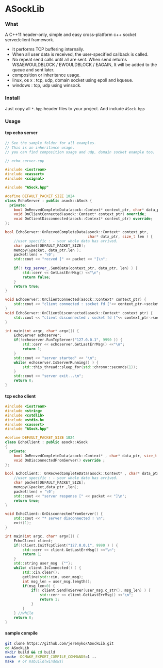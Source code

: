 # ASockLib 

### What 

A C++11 header-only, simple and easy cross-platform c++ socket server/client framework. 

- It performs TCP buffering internally.
- When all user data is received, the user-specified callback is called. 
- No repeat send calls until all are sent. When send returns WSAEWOULDBLOCK / EWOULDBLOCK / EAGAIN, It will be added to the queue and sent later.
- composition or inheritance usage.
- linux, os x : tcp, udp, domain socket using epoll and kqueue.
- windows : tcp, udp using winsock.


### Install 

Just copy all `*.hpp` header files to your project. And include `ASock.hpp`

### Usage 

#### tcp echo server 


```cpp
// See the sample folder for all examples.  
// This is an inheritance usage.  
// you can find composition usage and udp, domain socket example too.

// echo_server.cpp

#include <iostream>
#include <cassert>
#include <csignal>

#include "ASock.hpp"

#define DEFAULT_PACKET_SIZE 1024
class EchoServer : public asock::ASock {
  private:
    bool OnRecvedCompleteData(asock::Context* context_ptr, char* data_ptr, size_t len ) override;
    void OnClientConnected(asock::Context* context_ptr) override;
    void OnClientDisconnected(asock::Context* context_ptr) override; 
};

bool EchoServer::OnRecvedCompleteData(asock::Context* context_ptr, 
                                      char* data_ptr, size_t len ) {
    //user specific : - your whole data has arrived.
    char packet[DEFAULT_PACKET_SIZE];
    memcpy(&packet, data_ptr,len );
    packet[len] = '\0';
    std::cout << "recved [" << packet << "]\n";
    
    if(! tcp_server_.SendData(context_ptr, data_ptr, len) ) {
        std::cerr << GetLastErrMsg() <<"\n"; 
        return false;
    }
    return true;
}

void EchoServer::OnClientConnected(asock::Context* context_ptr) {
    std::cout << "client connected : socket fd ["<< context_ptr->socket <<"]\n";
}
void EchoServer::OnClientDisconnected(asock::Context* context_ptr) {
    std::cout << "client disconnected : socket fd ["<< context_ptr->socket <<"]\n";
}

int main(int argc, char* argv[]) {
    EchoServer echoserver; 
    if(!echoserver.RunTcpServer("127.0.0.1", 9990 )) {
        std::cerr << echoserver.GetLastErrMsg() <<"\n"; 
        return 1;
    }
    std::cout << "server started" << "\n";
    while( echoserver.IsServerRunning() ) {
		std::this_thread::sleep_for(std::chrono::seconds(1));
    }
    std::cout << "server exit...\n";
    return 0;
}

```

#### tcp echo client

```cpp
#include <iostream>
#include <string>
#include <cstdlib>
#include <stdio.h>
#include <cassert>
#include "ASock.hpp"

#define DEFAULT_PACKET_SIZE 1024
class EchoClient : public asock::ASock
{
  private:
    bool OnRecvedCompleteData(asock::Context* , char* data_ptr, size_t len) override; 
    void OnDisconnectedFromServer() override ; 
};

bool EchoClient:: OnRecvedCompleteData(asock::Context* , char* data_ptr, size_t len) {
    //user specific : - your whole data has arrived.
    char packet[DEFAULT_PACKET_SIZE];
    memcpy(&packet,data_ptr ,len);
    packet[len] = '\0';
    std::cout << "server response [" << packet << "]\n";
    return true;
}

void EchoClient::OnDisconnectedFromServer() {
    std::cout << "* server disconnected ! \n";
    exit(1);
}

int main(int argc, char* argv[]) {
    EchoClient client;
    if(!client.InitTcpClient("127.0.0.1", 9990 ) ) {
        std::cerr << client.GetLastErrMsg() <<"\n"; 
        return 1;
    }
    std::string user_msg  {""}; 
    while( client.IsConnected() ) {
        std::cin.clear();
        getline(std::cin, user_msg); 
        int msg_len = user_msg.length();
        if(msg_len>0) {
            if(! client.SendToServer(user_msg.c_str(), msg_len) ) {
                std::cerr << client.GetLastErrMsg() <<"\n"; 
                return 1;
            }
        }
    } //while
    return 0;
}
```

#### sample compile

```sh
git clone https://github.com/jeremyko/ASockLib.git
cd ASockLib
mkdir build && cd build 
cmake -DCMAKE_EXPORT_COMPILE_COMMANDS=1 ..
make  # or msbuild(windows)
```

